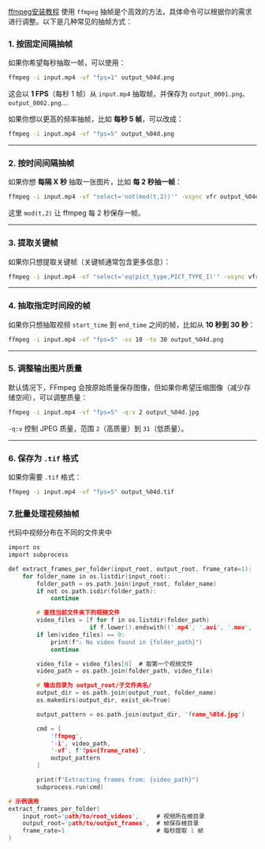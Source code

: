 [ffmpeg安装教程](https://blog.csdn.net/csdn_yudong/article/details/129182648)
使用 `ffmpeg` 抽帧是个高效的方法，具体命令可以根据你的需求进行调整。以下是几种常见的抽帧方式：

### 1. **按固定间隔抽帧**
如果你希望每秒抽取一帧，可以使用：
```bash
ffmpeg -i input.mp4 -vf "fps=1" output_%04d.png
```
这会以 **1 FPS**（每秒 1 帧）从 `input.mp4` 抽取帧，并保存为 `output_0001.png`、`output_0002.png`...

如果你想以更高的频率抽帧，比如 **每秒 5 帧**，可以改成：
```bash
ffmpeg -i input.mp4 -vf "fps=5" output_%04d.png
```

---

### 2. **按时间间隔抽帧**
如果你想 **每隔 X 秒** 抽取一张图片，比如 **每 2 秒抽一帧**：
```bash
ffmpeg -i input.mp4 -vf "select='not(mod(t,2))'" -vsync vfr output_%04d.png
```
这里 `mod(t,2)` 让 ffmpeg 每 2 秒保存一帧。

---

### 3. **提取关键帧**
如果你只想提取关键帧（关键帧通常包含更多信息）：
```bash
ffmpeg -i input.mp4 -vf "select='eq(pict_type,PICT_TYPE_I)'" -vsync vfr output_%04d.png
```

---

### 4. **抽取指定时间段的帧**
如果你只想抽取视频 `start_time` 到 `end_time` 之间的帧，比如从 **10 秒到 30 秒**：
```bash
ffmpeg -i input.mp4 -vf "fps=5" -ss 10 -to 30 output_%04d.png
```

---

### 5. **调整输出图片质量**
默认情况下，FFmpeg 会按原始质量保存图像，但如果你希望压缩图像（减少存储空间），可以调整质量：
```bash
ffmpeg -i input.mp4 -vf "fps=5" -q:v 2 output_%04d.jpg
```
`-q:v` 控制 JPEG 质量，范围 `2`（高质量）到 `31`（低质量）。

---

### 6. **保存为 `.tif` 格式**
如果你需要 `.tif` 格式：
```bash
ffmpeg -i input.mp4 -vf "fps=5" output_%04d.tif
```
### 7.**批量处理视频抽帧**
代码中视频分布在不同的文件夹中

```c
import os
import subprocess

def extract_frames_per_folder(input_root, output_root, frame_rate=1):
    for folder_name in os.listdir(input_root):
        folder_path = os.path.join(input_root, folder_name)
        if not os.path.isdir(folder_path):
            continue

        # 查找当前文件夹下的视频文件
        video_files = [f for f in os.listdir(folder_path)
                       if f.lower().endswith(('.mp4', '.avi', '.mov', '.mkv'))]
        if len(video_files) == 0:
            print(f"⚠️ No video found in {folder_path}")
            continue

        video_file = video_files[0]  # 取第一个视频文件
        video_path = os.path.join(folder_path, video_file)

        # 输出目录为 output_root/子文件夹名/
        output_dir = os.path.join(output_root, folder_name)
        os.makedirs(output_dir, exist_ok=True)

        output_pattern = os.path.join(output_dir, 'frame_%05d.jpg')

        cmd = [
            'ffmpeg',
            '-i', video_path,
            '-vf', f'fps={frame_rate}',
            output_pattern
        ]

        print(f"Extracting frames from: {video_path}")
        subprocess.run(cmd)

# 示例调用
extract_frames_per_folder(
    input_root='path/to/root_videos',     # 视频所在根目录
    output_root='path/to/output_frames',  # 帧保存根目录
    frame_rate=1                          # 每秒提取 1 帧
)

```
